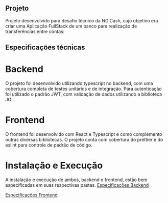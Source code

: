 ## Projeto
Projeto desenvolvido para desafio técnico da NG.Cash, cujo objetivo era criar uma Aplicação FullStack de um banco 
para realização de transferências entre contas:

## Especificações técnicas
# Backend
O projeto foi desenvolvido utilizando typescript no backend, com uma cobertura completa de testes unitários e de integração.
Para autenticação foi utilizado o padrão JWT, com validação de dados utilizando a biblioteca JOI.

# Frontend
O frontend foi desenvolvido com React e Typescript e como complemento outras diversas bibliotecas.
O projeto conta com cobertura do prettier e do eslint para controle de padrão de código.

# Instalação e Execução
A instalação e execução de ambos, backend e frontend, estão bem especificadas em suas respectivas pastas.
[Especificações Backend](https://github.com/LuisFSanches/NGCASH_FULLSTACK_TEST/blob/master/backend/README.md)

[Especificações Frontend](https://github.com/LuisFSanches/NGCASH_FULLSTACK_TEST/blob/master/frontend/README.MD)
